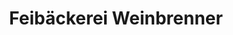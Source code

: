 ---
title: "Feibäckerei Weinbrenner"
url: /langenbach-bei-kirburg/feibaeckerei-weinbrenner/
shop: Bäckerei
---